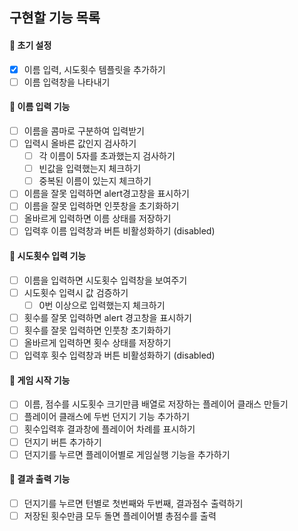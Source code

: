 ## 구현할 기능 목록

#### 📌 초기 설정

- [x] 이름 입력, 시도횟수 템플릿을 추가하기
- [ ] 이름 입력창을 나타내기

#### 📌 이름 입력 기능

- [ ] 이름을 콤마로 구분하여 입력받기
- [ ] 입력시 올바른 값인지 검사하기
  - [ ] 각 이름이 5자를 초과했는지 검사하기
  - [ ] 빈값을 입력했는지 체크하기
  - [ ] 중복된 이름이 있는지 체크하기
- [ ] 이름을 잘못 입력하면 alert경고창을 표시하기
- [ ] 이름을 잘못 입력하면 인풋창을 초기화하기
- [ ] 올바르게 입력하면 이름 상태를 저장하기
- [ ] 입력후 이름 입력창과 버튼 비활성화하기 (disabled)

#### 📌 시도횟수 입력 기능

- [ ] 이름을 입력하면 시도횟수 입력창을 보여주기
- [ ] 시도횟수 입력시 값 검증하기
  - [ ] 0번 이상으로 입력했는지 체크하기
- [ ] 횟수를 잘못 입력하면 alert 경고창을 표시하기
- [ ] 횟수를 잘못 입력하면 인풋창 초기화하기
- [ ] 올바르게 입력하면 횟수 상태를 저장하기
- [ ] 입력후 횟수 입력창과 버튼 비활성화하기 (disabled)

#### 📌 게임 시작 기능

- [ ] 이름, 점수를 시도횟수 크기만큼 배열로 저장하는 플레이어 클래스 만들기
- [ ] 플레이어 클래스에 두번 던지기 기능 추가하기
- [ ] 횟수입력후 결과창에 플레이어 차례를 표시하기
- [ ] 던지기 버튼 추가하기
- [ ] 던지기를 누르면 플레이어별로 게임실행 기능을 추가하기

#### 📌 결과 출력 기능

- [ ] 던지기를 누르면 턴별로 첫번째와 두번째, 결과점수 출력하기
- [ ] 저장된 횟수만큼 모두 돌면 플레이어별 총점수를 출력
